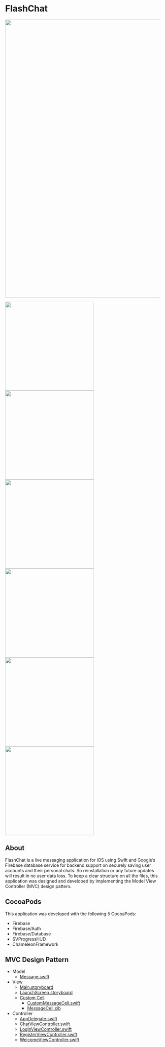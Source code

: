 # FlashChat

<img src="https://github.com/adbht/FlashChat/blob/master/Screenshots%20and%20Video/Video.mov" width="900" />

<img src="https://github.com/adbht/FlashChat/blob/master/Screenshots%20and%20Video/1.%20Launch%20Screen.JPG" width="288" /> <img src="https://github.com/adbht/FlashChat/blob/master/Screenshots%20and%20Video/2.%20Welcome%20Screen.JPG" width="288" /> <img src="https://github.com/adbht/FlashChat/blob/master/Screenshots%20and%20Video/3.%20Register%20Screen.JPG" width="288" /> 
<img src="https://github.com/adbht/FlashChat/blob/master/Screenshots%20and%20Video/4.%20Typing%20User%20Credentials.JPG" width="288" />                                                                                                                   <img src="https://github.com/adbht/FlashChat/blob/master/Screenshots%20and%20Video/5.%20Chat%20Screen.JPG" width="288" />       <img src="https://github.com/adbht/FlashChat/blob/master/Screenshots%20and%20Video/6.%20Logging%20Out.JPG" width="288" /> 

## About
FlashChat is a live messaging application for iOS using Swift and Google’s Firebase database service for backend support on securely saving user accounts and their personal chats. So reinstallation or any future updates will result in no user data loss. To keep a clear structure on all the files, this application was designed and developed by implementing the Model View Controller (MVC) design pattern. 

## CocoaPods
This application was developed with the following 5 CocoaPods: 
   - Firebase
   - Firebase/Auth
   - Firebase/Database
   - SVProgressHUD
   - ChameleonFramework

## MVC Design Pattern
   - Model
     - [Message.swift](https://github.com/adbht/FlashChat/blob/master/FlashChat/Model/Message.swift)
   - View
     - [Main.storyboard](https://github.com/adbht/FlashChat/blob/master/FlashChat/View/Main.storyboard)
     - [LaunchScreen.storyboard](https://github.com/adbht/FlashChat/blob/master/FlashChat/View/LaunchScreen.storyboard)
     - [Custom Cell](https://github.com/adbht/FlashChat/tree/master/FlashChat/View/Custom%20Cell)
       - [CustomMessageCell.swift](https://github.com/adbht/FlashChat/blob/master/FlashChat/View/Custom%20Cell/CustomMessageCell.swift)
       - [MessageCell.xib](https://github.com/adbht/FlashChat/blob/master/FlashChat/View/Custom%20Cell/MessageCell.xib)
   - Controller
     - [AppDelegate.swift](https://github.com/adbht/FlashChat/blob/master/FlashChat/Controller/AppDelegate.swift)
     - [ChatViewController.swift](https://github.com/adbht/FlashChat/blob/master/FlashChat/Controller/ChatViewController.swift)
     - [LogInViewController.swift](https://github.com/adbht/FlashChat/blob/master/FlashChat/Controller/LogInViewController.swift)
     - [RegisterViewController.swift](https://github.com/adbht/FlashChat/blob/master/FlashChat/Controller/RegisterViewController.swift)
     - [WelcomeViewController.swift](https://github.com/adbht/FlashChat/blob/master/FlashChat/Controller/WelcomeViewController.swift)
